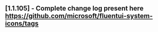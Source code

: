 ## [1.1.105] - Complete change log present here https://github.com/microsoft/fluentui-system-icons/tags